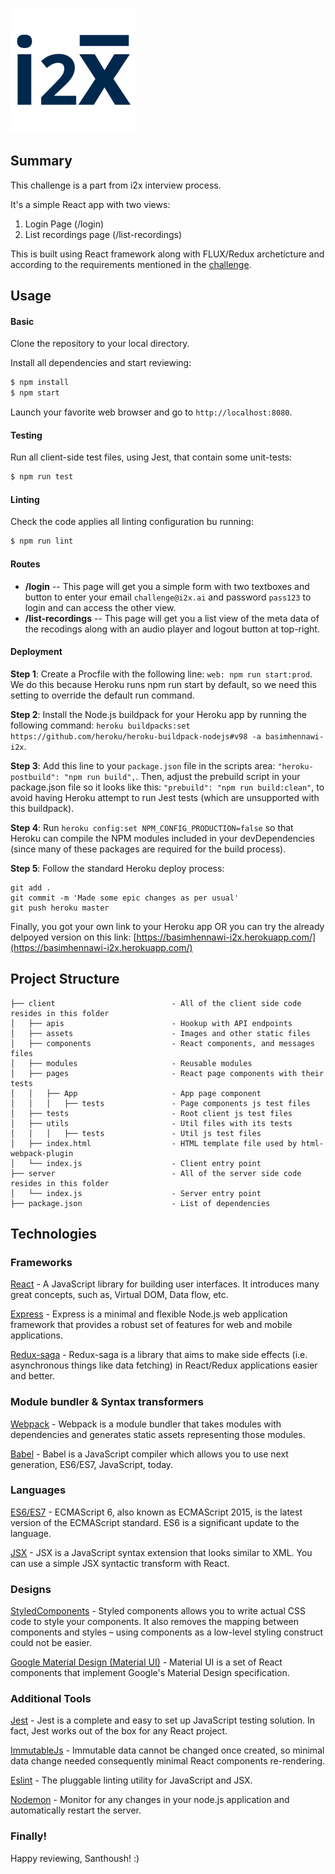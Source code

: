 ![alt tag](./client/assets/i2x-logo.png)

## Summary
This challenge is a part from i2x interview process.

It's a simple React app with two views:
1. Login Page (/login)
2. List recordings page (/list-recordings)

This is built using React framework along with FLUX/Redux archeticture and according to the requirements mentioned in the [challenge](./challenge.pdf).

## Usage

#### Basic

Clone the repository to your local directory.

Install all dependencies and start reviewing:
```bash
$ npm install
$ npm start
```

Launch your favorite web browser and go to `http://localhost:8080`.

#### Testing

Run all client-side test files, using Jest, that contain some unit-tests:

```bash
$ npm run test
```

#### Linting

Check the code applies all linting configuration bu running:

```bash
$ npm run lint
```
#### Routes

- **/login**
-- This page will get you a simple form with two textboxes and button to enter your email `challenge@i2x.ai` and password `pass123` to login and can access the other view.
- **/list-recordings**
-- This page will get you a list view of the meta data of the recodings along with an audio player and logout button at top-right.

#### Deployment

**Step 1**: Create a Procfile with the following line: `web: npm run start:prod`. We do this because Heroku runs npm run start by default, so we need this setting to override the default run command.

**Step 2**: Install the Node.js buildpack for your Heroku app by running the following command: `heroku buildpacks:set https://github.com/heroku/heroku-buildpack-nodejs#v98 -a basimhennawi-i2x`.

**Step 3**: Add this line to your `package.json` file in the scripts area: `"heroku-postbuild": "npm run build",`. Then, adjust the prebuild script in your package.json file so it looks like this: `"prebuild": "npm run build:clean"`, to avoid having Heroku attempt to run Jest tests (which are unsupported with this buildpack).

**Step 4**: Run `heroku config:set NPM_CONFIG_PRODUCTION=false` so that Heroku can compile the NPM modules included in your devDependencies (since many of these packages are required for the build process).

**Step 5**: Follow the standard Heroku deploy process:
```
git add .
git commit -m 'Made some epic changes as per usual'
git push heroku master
```

Finally, you got your own link to your Heroku app OR you can try the already delpoyed version on this link: [https://basimhennawi-i2x.herokuapp.com/](https://basimhennawi-i2x.herokuapp.com/)

## Project Structure


    ├── client                          - All of the client side code resides in this folder
    │   ├── apis                        - Hookup with API endpoints
    │   ├── assets                      - Images and other static files
    │   ├── components                  - React components, and messages files
    │   ├── modules                     - Reusable modules
    │   ├── pages                       - React page components with their tests
    │   │   ├── App                     - App page component
    │   │   │   ├── tests               - Page components js test files
    │   ├── tests                       - Root client js test files
    │   ├── utils                       - Util files with its tests
    │   │   │   ├── tests               - Util js test files
    │   ├── index.html                  - HTML template file used by html-webpack-plugin
    │   └── index.js                    - Client entry point
    ├── server                          - All of the server side code resides in this folder
    │   └── index.js                    - Server entry point
    ├── package.json                    - List of dependencies


## Technologies

### Frameworks
[React](https://facebook.github.io/react) - A JavaScript library for building user interfaces. It introduces many great concepts, such as, Virtual DOM, Data flow, etc.

[Express](http://expressjs.com/) - Express is a minimal and flexible Node.js web application framework that provides a robust set of features for web and mobile applications.

[Redux-saga](https://github.com/redux-saga/redux-saga) - Redux-saga is a library that aims to make side effects (i.e. asynchronous things like data fetching) in React/Redux applications easier and better.

### Module bundler & Syntax transformers
[Webpack](https://webpack.github.io) - Webpack is a module bundler that takes modules with dependencies and generates static assets representing those modules.

[Babel](https://babeljs.io) - Babel is a JavaScript compiler which allows you to  use next generation, ES6/ES7, JavaScript, today.

### Languages
[ES6/ES7](https://github.com/lukehoban/es6features) - ECMAScript 6, also known as ECMAScript 2015, is the latest version of the ECMAScript standard. ES6 is a significant update to the language.

[JSX]( https://facebook.github.io/react/docs/jsx-in-depth.html) - JSX is a JavaScript syntax extension that looks similar to XML. You can use a simple JSX syntactic transform with React.

### Designs
[StyledComponents](https://github.com/styled-components/styled-components) - Styled components allows you to write actual CSS code to style your components. It also removes the mapping between components and styles – using components as a low-level styling construct could not be easier.

[Google Material Design (Material UI)](https://github.com/callemall/material-ui) - Material UI is a set of React components that implement Google's Material Design specification.

### Additional Tools
[Jest](https://facebook.github.io/jest/) - Jest is a complete and easy to set up JavaScript testing solution. In fact, Jest works out of the box for any React project.

[ImmutableJs](https://facebook.github.io/immutable-js/) - Immutable data cannot be changed once created, so minimal data change needed consequently minimal React components re-rendering.

[Eslint](http://eslint.org) - The pluggable linting utility for JavaScript and JSX.

[Nodemon](http://nodemon.io) - Monitor for any changes in your node.js application and automatically restart the server.

### Finally!

Happy reviewing, Santhoush! :)
